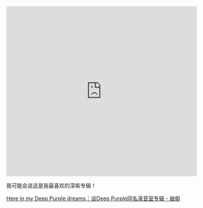 <iframe allow="autoplay *; encrypted-media *; fullscreen *; clipboard-write" frameborder="0" height="450" style="width:100%;max-width:660px;overflow:hidden;background:transparent;" sandbox="allow-forms allow-popups allow-same-origin allow-scripts allow-storage-access-by-user-activation allow-top-navigation-by-user-activation" src="https://embed.music.apple.com/hk/album/deep-purple/988057910?l=en"></iframe>

我可能会说这是我最喜欢的深紫专辑！

[Here in my Deep Purple dreams：谈Deep Purple同名录音室专辑 - 破艇](http://music.163.com/m/topic/43486288)

